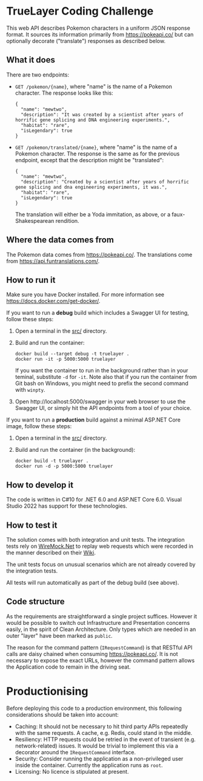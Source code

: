 # TrueLayer Coding Challenge

This web API describes Pokemon characters in a uniform JSON response format. It sources its information primarily from 
https://pokeapi.co/ but can optionally decorate ("translate") responses as described below.

## What it does

There are two endpoints:
* `GET /pokemon/{name}`, where "name" is the name of a Pokemon character. The response looks like this:

      {
        "name": "mewtwo",
        "description": "It was created by a scientist after years of horrific gene splicing and DNA engineering experiments.",
        "habitat": "rare",
        "isLegendary": true
      }

* `GET /pokemon/translated/{name}`, where "name" is the name of a Pokemon character. The response is the same as for
the previous endpoint, except that the description might be "translated":

      {
        "name": "mewtwo",
        "description": "Created by a scientist after years of horrific gene splicing and dna engineering experiments, it was.",
        "habitat": "rare",
        "isLegendary": true
      }

    The translation will either be a Yoda immitation, as above, or a faux-Shakespearean rendition.

## Where the data comes from

The Pokemon data comes from https://pokeapi.co/. The translations come from https://api.funtranslations.com/.

## How to run it

Make sure you have Docker installed. For more information see https://docs.docker.com/get-docker/.

If you want to run a **debug** build which includes a Swagger UI for testing, follow these steps:
1. Open a terminal in the [src/](src/) directory.
1. Build and run the container:

       docker build --target debug -t truelayer .
       docker run -it -p 5000:5000 truelayer

    If you want the container to run in the background rather than in your teminal, substitute `-d` for `-it`. Note
also that if you run the container from Git bash on Windows, you might need to prefix the second command with `winpty`.
1. Open http://localhost:5000/swagger in your web browser to use the Swagger UI, or simply hit the API endpoints from a
tool of your choice.

If you want to run a **production** build against a minimal ASP.NET Core image, follow these steps:
1. Open a terminal in the [src/](src/) directory.
1. Build and run the container (in the background):

       docker build -t truelayer .
       docker run -d -p 5000:5000 truelayer

## How to develop it

The code is written in C#10 for .NET 6.0 and ASP.NET Core 6.0. Visual Studio 2022 has support for these technologies.

## How to test it

The solution comes with both integration and unit tests. The integration tests rely on
[WireMock.Net](https://github.com/WireMock-Net/WireMock.Net) to replay web requests which were recorded in the manner
described on their [Wiki](https://github.com/WireMock-Net/WireMock.Net/wiki/Settings#proxyandrecordsettings).

The unit tests focus on unusual scenarios which are not already covered by the integration tests.

All tests will run automatically as part of the debug build (see above).

## Code structure

As the requirements are straightforward a single project suffices. However it would be possible to switch out
Infrastructure and Presentation concerns easily, in the spirit of Clean Architecture. Only types which are needed in an
outer "layer" have been marked as `public`.

The reason for the command pattern (`IRequestCommand`) is that RESTful API calls are daisy chained when consuming
https://pokeapi.co/. It is not necessary to expose the exact URLs, however the command pattern allows the Application
code to remain in the driving seat.

# Productionising

Before deploying this code to a production environment, this following considerations should be taken into account:

* Caching: It should not be necessary to hit third party APIs repeatedly with the same requests. A cache, e.g. Redis,
could stand in the middle.
* Resiliency: HTTP requests could be retried in the event of transient (e.g. network-related) issues. It would be
trivial to implement this via a decorator around the `IRequestCommand` interface.
* Security: Consider running the application as a non-privileged user inside the container. Currently the application
runs as `root`.
* Licensing: No licence is stipulated at present.
